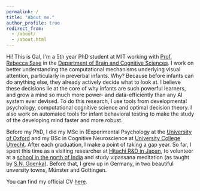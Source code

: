 ```yaml
---
permalink: /
title: "About me."
author_profile: true
redirect_from: 
  - /about/
  - /about.html
---
```


Hi! This is Gal, I'm a 5th year PhD student at MIT working with [Prof. Rebecca Saxe](https://saxelab.mit.edu/) in the [Department of Brain and Cognitive Sciences](https://bcs.mit.edu/). I work on better understanding the computational mechanisms underlying visual attention, particularly in preverbal infants. Why? Because before infants can do anything else, they already actively decide what to look at. I believe these decisions lie at the core of why infants are such powerful learners, and grow a mind so much more power- and data-efficiently than any AI system ever devised. To do this research, I use tools from developmental psychology, computational cognitive science and optimal decision theory. I also work on automated tools for infant behavioral testing to make the study of the developing mind faster and more robust.

Before my PhD, I did my MSc in (Experimental Psychology at the [University of Oxford](https://www.psy.ox.ac.uk/) and my BSc in Cognitive Neuroscience at [University College Utrecht](https://www.uu.nl/en/organisation/university-college-utrecht/about-ucu). After each graduation, I make a point of taking a gap year. So far, I spent this time as a visiting researcher at [Hitachi R&D in Japan](https://www.hitachi.com/rd/about/location/cer/index.html), to volunteer at a [school in the north of India](https://lamdonjamyangschool.org/) and study vipassana meditation (as taught by [S.N. Goenka](https://www.dhamma.org/en-US/index)). Before that, I grew up in Germany, in two beautiful unversity towns, Münster and Göttingen.

You can find my official CV [here](https://galraz.github.io/files/GalRaz_CV_long.pdf).


